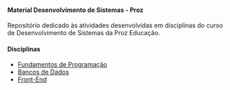 #### Material Desenvolvimento de Sistemas - Proz
Repositório dedicado às atividades desenvolvidas
em disciplinas do curso de Desenvolvimento de Sistemas
da Proz Educação.

#### Disciplinas
 - [Fundamentos de Programação](https://github.com/gleisonbt/Material_Desenv_Sistemas_Proz/tree/main/Fundamentos_De_Programacao/)
 - [Bancos de Dados](https://github.com/gleisonbt/Material_Desenv_Sistemas_Proz/tree/main/Banco_De_Dados/)
  - [Front-End](https://github.com/gleisonbt/Material_Desenv_Sistemas_Proz/tree/main/Front_End/)
